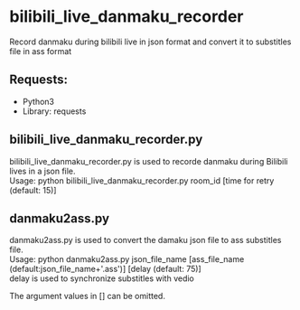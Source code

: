 # bilibili_live_danmaku_recorder
Record danmaku during bilibili live in json format and convert it to substitles file in ass format  

## Requests:
* Python3
* Library: requests

## bilibili_live_danmaku_recorder.py 
bilibili_live_danmaku_recorder.py is used to recorde danmaku during Bilibili lives in a json file.  
Usage: python bilibili_live_danmaku_recorder.py  room_id  [time for retry (default: 15)]  


## danmaku2ass.py 
danmaku2ass.py is used to convert the damaku json file to ass substitles file.  
Usage: python danmaku2ass.py json_file_name  [ass_file_name (default:json_file_name+'.ass')]  [delay (default: 75)]  
delay is used to synchronize substitles with vedio

The argument values in [] can be omitted.  
